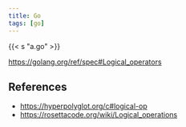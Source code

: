 ```yaml
---
title: Go
tags: [go]
---
```


{{< s "a.go" >}}

<https://golang.org/ref/spec#Logical_operators>

## References

- <https://hyperpolyglot.org/c#logical-op>
- <https://rosettacode.org/wiki/Logical_operations>
